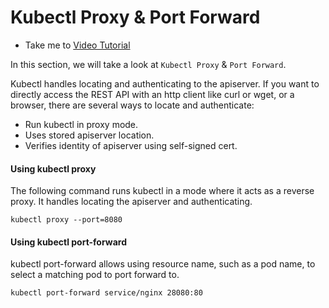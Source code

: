 # Kubectl Proxy & Port Forward

  - Take me to [Video Tutorial](https://kodekloud.com/topic/kubectl-proxy-port-forward/)

In this section, we will take a look at `Kubectl Proxy` & `Port Forward`.

Kubectl handles locating and authenticating to the apiserver. If you want to directly access the REST API with an http client like curl or wget, or a browser, there are several ways to locate and authenticate:

  - Run kubectl in proxy mode.
  - Uses stored apiserver location.
  - Verifies identity of apiserver using self-signed cert.


#### Using kubectl proxy
The following command runs kubectl in a mode where it acts as a reverse proxy. It handles locating the apiserver and authenticating.

    kubectl proxy --port=8080


#### Using kubectl port-forward
kubectl port-forward allows using resource name, such as a pod name, to select a matching pod to port forward to.

    kubectl port-forward service/nginx 28080:80
